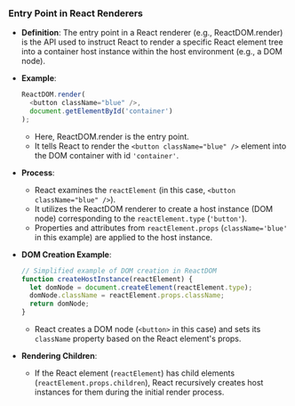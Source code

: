 ### Entry Point in React Renderers

- **Definition**: The entry point in a React renderer (e.g., ReactDOM.render) is the API used to instruct React to render a specific React element tree into a container host instance within the host environment (e.g., a DOM node).

- **Example**:
  ```javascript
  ReactDOM.render(
    <button className="blue" />,
    document.getElementById('container')
  );
  ```
  - Here, ReactDOM.render is the entry point.
  - It tells React to render the `<button className="blue" />` element into the DOM container with id `'container'`.

- **Process**:
  - React examines the `reactElement` (in this case, `<button className="blue" />`).
  - It utilizes the ReactDOM renderer to create a host instance (DOM node) corresponding to the `reactElement.type` (`'button'`).
  - Properties and attributes from `reactElement.props` (`className='blue'` in this example) are applied to the host instance.

- **DOM Creation Example**:
  ```javascript
  // Simplified example of DOM creation in ReactDOM
  function createHostInstance(reactElement) {
    let domNode = document.createElement(reactElement.type);
    domNode.className = reactElement.props.className;
    return domNode;
  }
  ```
  - React creates a DOM node (`<button>` in this case) and sets its `className` property based on the React element's props.

- **Rendering Children**:
  - If the React element (`reactElement`) has child elements (`reactElement.props.children`), React recursively creates host instances for them during the initial render process.
